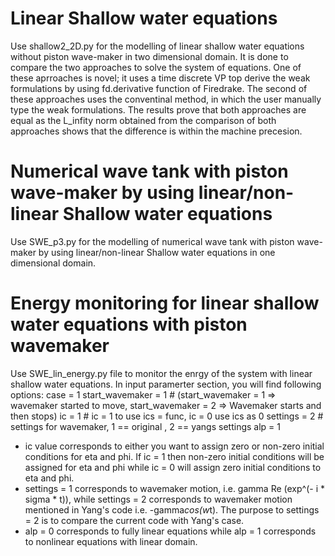 # Linear Shallow water equations
Use shallow2_2D.py for the modelling of linear shallow water equations without piston wave-maker in two dimensional domain.
It is done to compare the two approaches to solve the system of equations. One of these aprroaches is novel; it uses a time discrete VP top derive the weak formulations by using fd.derivative function of Firedrake. The second of these approaches uses the conventinal method, in which the user manually type the weak formulations. The results prove that both approaches are equal as the L_infity norm obtained from the comparison of both approaches shows that the difference is within the machine precesion.

# Numerical wave tank with piston wave-maker by using linear/non-linear Shallow water equations
Use SWE_p3.py for the modelling of numerical wave tank with piston wave-maker by using linear/non-linear Shallow water equations in one dimensional domain.


# Energy monitoring for linear shallow water equations with piston wavemaker
Use SWE_lin_energy.py file to monitor the enrgy of the system with linear shallow water equations. In input paramerter section, you will find following options:
case = 1
start_wavemaker = 1 # (start_wavemaker = 1 => wavemaker started to move, start_wavemaker = 2 => Wavemaker starts and then stops)
ic = 1                                                     #  ic = 1 to use ics = func, ic = 0 use ics as 0 
settings = 2                                               # settings for wavemaker, 1 == original , 2 == yangs settings
alp = 1

- ic value corresponds to either you want to assign zero or non-zero initial conditions for eta and phi. If ic = 1 then non-zero initial conditions will be   assigned for eta and phi while ic = 0 will assign zero initial conditions to eta and phi.
- settings = 1 corresponds to wavemaker motion, i.e. gamma Re (exp^(- i * sigma * t)), while settings = 2 corresponds to wavemaker motion mentioned in Yang's code i.e. -gamma*cos(w*t). The purpose to settings = 2 is to compare the current code with Yang's case. 
- alp = 0 corresponds to fully linear equations while alp = 1 corresponds to nonlinear equations with linear domain.

